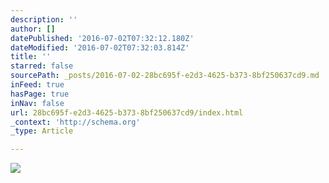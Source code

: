 ```yaml
---
description: ''
author: []
datePublished: '2016-07-02T07:32:12.180Z'
dateModified: '2016-07-02T07:32:03.814Z'
title: ''
starred: false
sourcePath: _posts/2016-07-02-28bc695f-e2d3-4625-b373-8bf250637cd9.md
inFeed: true
hasPage: true
inNav: false
url: 28bc695f-e2d3-4625-b373-8bf250637cd9/index.html
_context: 'http://schema.org'
_type: Article

---
```

![](https://the-grid-user-content.s3-us-west-2.amazonaws.com/a218d9e1-a887-4b1d-b86c-6403ac08bb82.jpg)